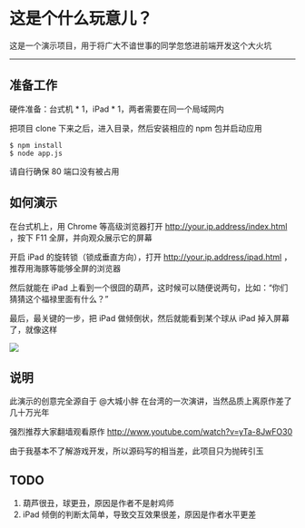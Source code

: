 # 这是个什么玩意儿？

这是一个演示项目，用于将广大不谙世事的同学忽悠进前端开发这个大火坑

-----

## 准备工作

硬件准备：台式机 * 1，iPad * 1，两者需要在同一个局域网内

把项目 clone 下来之后，进入目录，然后安装相应的 npm 包并启动应用

    $ npm install
    $ node app.js

请自行确保 80 端口没有被占用

## 如何演示

在台式机上，用 Chrome 等高级浏览器打开 http://your.ip.address/index.html ，按下 F11 全屏，并向观众展示它的屏幕

开启 iPad 的旋转锁（锁成垂直方向），打开 http://your.ip.address/ipad.html ，推荐用海豚等能够全屏的浏览器

然后就能在 iPad 上看到一个很囧的葫芦，这时候可以随便说两句，比如：“你们猜猜这个福禄里面有什么？”

最后，最关键的一步，把 iPad 做倾倒状，然后就能看到某个球从 iPad 掉入屏幕了，就像这样

![](http://chaoskeh.com/uploads/attach/thumb_1c9a5daf00c54e0673476c4c52065dab.jpg)

## 说明

此演示的创意完全源自于 @大城小胖 在台湾的一次演讲，当然品质上离原作差了几十万光年

强烈推荐大家翻墙观看原作 http://www.youtube.com/watch?v=yTa-8JwFO30

由于我基本不了解游戏开发，所以源码写的相当差，此项目只为抛砖引玉

## TODO

1. 葫芦很丑，球更丑，原因是作者不是射鸡师
3. iPad 倾倒的判断太简单，导致交互效果很差，原因是作者水平更差